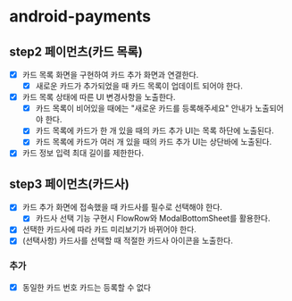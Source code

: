 # android-payments

## step2 페이먼츠(카드 목록)

- [x] 카드 목록 화면을 구현하여 카드 추가 화면과 연결한다.
    - [x] 새로운 카드가 추가되었을 때 카드 목록이 업데이트 되어야 한다.
- [x] 카드 목록 상태에 따른 UI 변경사항을 노출한다.
    - [x] 카드 목록이 비어있을 때에는 "새로운 카드를 등록해주세요" 안내가 노출되어야 한다.
    - [x] 카드 목록에 카드가 한 개 있을 때의 카드 추가 UI는 목록 하단에 노출된다.
    - [x] 카드 목록에 카드가 여러 개 있을 때의 카드 추가 UI는 상단바에 노출된다.
- [x] 카드 정보 입력 최대 길이를 제한한다.

## step3 페이먼츠(카드사)

- [x] 카드 추가 화면에 접속했을 때 카드사를 필수로 선택해야 한다.
    - [x] 카드사 선택 기능 구현시 FlowRow와 ModalBottomSheet를 활용한다.
- [x] 선택한 카드사에 따라 카드 미리보기가 바뀌어야 한다.
- [x] (선택사항) 카드사를 선택할 때 적절한 카드사 아이콘을 노출한다.

### 추가

- [x] 동일한 카드 번호 카드는 등록할 수 없다